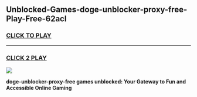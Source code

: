 
## Unblocked-Games-doge-unblocker-proxy-free-Play-Free-62acl
<h3>
<a href="https://premium76.site?title=doge-unblocker-proxy-free&ref=10A">CLICK TO PLAY</a></h3>
<hr>

<h3>
<a href="https://premium76.site?title=doge-unblocker-proxy-free&ref=10A">CLICK 2 PLAY</a>
  
</h3>

<a href="https://premium76.site?title=doge-unblocker-proxy-free&ref=10A"><img src="https://clearcache.store/games.png"></a>


**doge-unblocker-proxy-free games unblocked: Your Gateway to Fun and Accessible Online Gaming**

